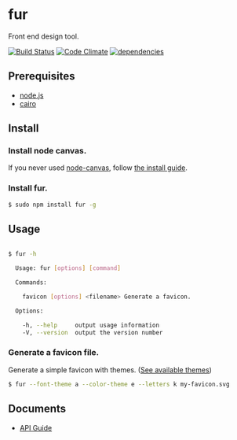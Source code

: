 fur
===

Front end design tool.

[![Build Status][my_travis_badge_url]][my_travis_url]
[![Code Climate][my_codeclimate_badge_url]][my_codeclimate_url]
[![dependencies][my_gemnasium_badge_url]][my_gemnasium_url]


Prerequisites
------

+ [node.js][nodejs_url]
+ [cairo][cairo_url]


Install
------

### Install node canvas.

If you never used [node-canvas][node_canvas_url],
follow [the install guide][node_canvas_install_wiki_url].

### Install fur.

```bash
$ sudo npm install fur -g
```

Usage
------

```bash

$ fur -h

  Usage: fur [options] [command]

  Commands:

    favicon [options] <filename> Generate a favicon.

  Options:

    -h, --help     output usage information
    -V, --version  output the version number
```

### Generate a favicon file.

Generate a simple favicon with themes. ([See available themes][my_gallery_url])

```bash
$ fur --font-theme a --color-theme e --letters k my-favicon.svg
```




Documents
------
+ [API Guide][my_apiguide_url]

[nodejs_url]: http://nodejs.org/
[grunt_url]: http://gruntjs.com/
[grunt_badge_url]: http://cdn.gruntjs.com/builtwith.png
[cairo_url]: http://cairographics.org/
[inkscape_url]: http://www.inkscape.org/en/
[node_canvas_url]: https://www.npmjs.org/package/canvas
[node_canvas_install_wiki_url]: https://github.com/LearnBoost/node-canvas/wiki/_pages
[my_travis_url]: https://travis-ci.org/tick-tack/fur
[my_travis_badge_url]: http://img.shields.io/travis/tick-tack/fur.svg?style=flat
[my_apiguide_url]: http://tick-tack.github.io/fur/apiguide/
[my_gallery_url]: http://tick-tack.github.io/fur/gallery/
[my_codeclimate_url]: http://codeclimate.com/github/tick-tack/fur
[my_codeclimate_badge_url]: http://img.shields.io/codeclimate/github/tick-tack/fur.svg?style=flat
[my_codeclimate_coverage_badge_url]: http://img.shields.io/codeclimate/coverage/github/tick-tack/fur.svg?style=flat
[my_gemnasium_url]: http://gemnasium.com/tick-tack/fur
[my_gemnasium_badge_url]: http://img.shields.io/gemnasium/tick-tack/fur.svg?style=flat


